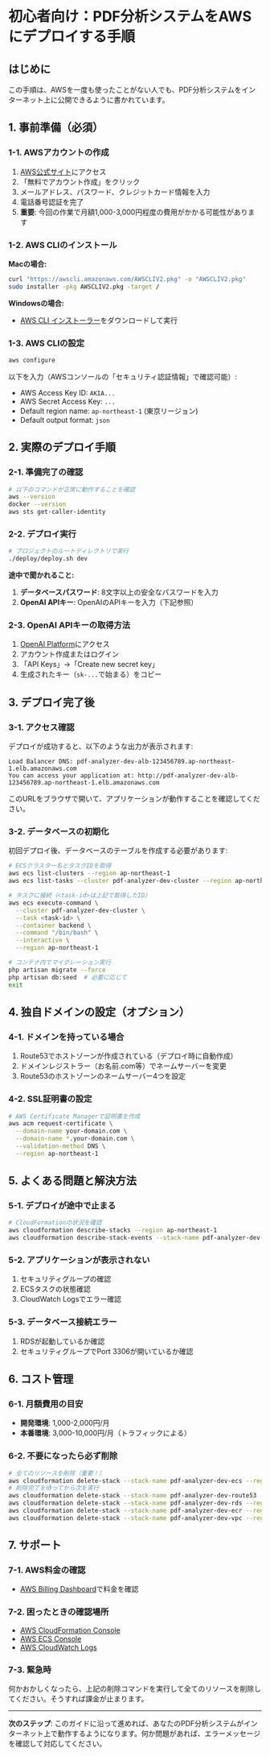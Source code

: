 # 初心者向け：PDF分析システムをAWSにデプロイする手順

## はじめに
この手順は、AWSを一度も使ったことがない人でも、PDF分析システムをインターネット上に公開できるように書かれています。

## 1. 事前準備（必須）

### 1-1. AWSアカウントの作成
1. [AWS公式サイト](https://aws.amazon.com/jp/)にアクセス
2. 「無料でアカウント作成」をクリック
3. メールアドレス、パスワード、クレジットカード情報を入力
4. 電話番号認証を完了
5. **重要**: 今回の作業で月額1,000-3,000円程度の費用がかかる可能性があります

### 1-2. AWS CLIのインストール
**Macの場合:**
```bash
curl "https://awscli.amazonaws.com/AWSCLIV2.pkg" -o "AWSCLIV2.pkg"
sudo installer -pkg AWSCLIV2.pkg -target /
```

**Windowsの場合:**
- [AWS CLI インストーラー](https://awscli.amazonaws.com/AWSCLIV2.msi)をダウンロードして実行

### 1-3. AWS CLIの設定
```bash
aws configure
```
以下を入力（AWSコンソールの「セキュリティ認証情報」で確認可能）:
- AWS Access Key ID: `AKIA...`
- AWS Secret Access Key: `...`
- Default region name: `ap-northeast-1` (東京リージョン)
- Default output format: `json`

## 2. 実際のデプロイ手順

### 2-1. 準備完了の確認
```bash
# 以下のコマンドが正常に動作することを確認
aws --version
docker --version
aws sts get-caller-identity
```

### 2-2. デプロイ実行
```bash
# プロジェクトのルートディレクトリで実行
./deploy/deploy.sh dev
```

**途中で聞かれること:**
1. **データベースパスワード**: 8文字以上の安全なパスワードを入力
2. **OpenAI APIキー**: OpenAIのAPIキーを入力（下記参照）

### 2-3. OpenAI APIキーの取得方法
1. [OpenAI Platform](https://platform.openai.com/)にアクセス
2. アカウント作成またはログイン
3. 「API Keys」→「Create new secret key」
4. 生成されたキー（`sk-...`で始まる）をコピー

## 3. デプロイ完了後

### 3-1. アクセス確認
デプロイが成功すると、以下のような出力が表示されます:
```
Load Balancer DNS: pdf-analyzer-dev-alb-123456789.ap-northeast-1.elb.amazonaws.com
You can access your application at: http://pdf-analyzer-dev-alb-123456789.ap-northeast-1.elb.amazonaws.com
```

このURLをブラウザで開いて、アプリケーションが動作することを確認してください。

### 3-2. データベースの初期化
初回デプロイ後、データベースのテーブルを作成する必要があります:

```bash
# ECSクラスター名とタスクIDを取得
aws ecs list-clusters --region ap-northeast-1
aws ecs list-tasks --cluster pdf-analyzer-dev-cluster --region ap-northeast-1

# タスクに接続（<task-id>は上記で取得したID）
aws ecs execute-command \
  --cluster pdf-analyzer-dev-cluster \
  --task <task-id> \
  --container backend \
  --command "/bin/bash" \
  --interactive \
  --region ap-northeast-1

# コンテナ内でマイグレーション実行
php artisan migrate --force
php artisan db:seed  # 必要に応じて
exit
```

## 4. 独自ドメインの設定（オプション）

### 4-1. ドメインを持っている場合
1. Route53でホストゾーンが作成されている（デプロイ時に自動作成）
2. ドメインレジストラー（お名前.com等）でネームサーバーを変更
3. Route53のホストゾーンのネームサーバー4つを設定

### 4-2. SSL証明書の設定
```bash
# AWS Certificate Managerで証明書を作成
aws acm request-certificate \
  --domain-name your-domain.com \
  --domain-name *.your-domain.com \
  --validation-method DNS \
  --region ap-northeast-1
```

## 5. よくある問題と解決方法

### 5-1. デプロイが途中で止まる
```bash
# CloudFormationの状況を確認
aws cloudformation describe-stacks --region ap-northeast-1
aws cloudformation describe-stack-events --stack-name pdf-analyzer-dev-vpc --region ap-northeast-1
```

### 5-2. アプリケーションが表示されない
1. セキュリティグループの確認
2. ECSタスクの状態確認
3. CloudWatch Logsでエラー確認

### 5-3. データベース接続エラー
1. RDSが起動しているか確認
2. セキュリティグループでPort 3306が開いているか確認

## 6. コスト管理

### 6-1. 月額費用の目安
- **開発環境**: 1,000-2,000円/月
- **本番環境**: 3,000-10,000円/月（トラフィックによる）

### 6-2. 不要になったら必ず削除
```bash
# 全てのリソースを削除（重要！）
aws cloudformation delete-stack --stack-name pdf-analyzer-dev-ecs --region ap-northeast-1
# 削除完了を待ってから次を実行
aws cloudformation delete-stack --stack-name pdf-analyzer-dev-route53 --region ap-northeast-1
aws cloudformation delete-stack --stack-name pdf-analyzer-dev-rds --region ap-northeast-1
aws cloudformation delete-stack --stack-name pdf-analyzer-dev-ecr --region ap-northeast-1
aws cloudformation delete-stack --stack-name pdf-analyzer-dev-vpc --region ap-northeast-1
```

## 7. サポート

### 7-1. AWS料金の確認
- [AWS Billing Dashboard](https://console.aws.amazon.com/billing/)で料金を確認

### 7-2. 困ったときの確認場所
- [AWS CloudFormation Console](https://console.aws.amazon.com/cloudformation/)
- [AWS ECS Console](https://console.aws.amazon.com/ecs/)
- [AWS CloudWatch Logs](https://console.aws.amazon.com/cloudwatch/home#logs:)

### 7-3. 緊急時
何かおかしくなったら、上記の削除コマンドを実行して全てのリソースを削除してください。そうすれば課金が止まります。

---

**次のステップ**: このガイドに沿って進めれば、あなたのPDF分析システムがインターネット上で動作するようになります。何か問題があれば、エラーメッセージを確認して対応してください。